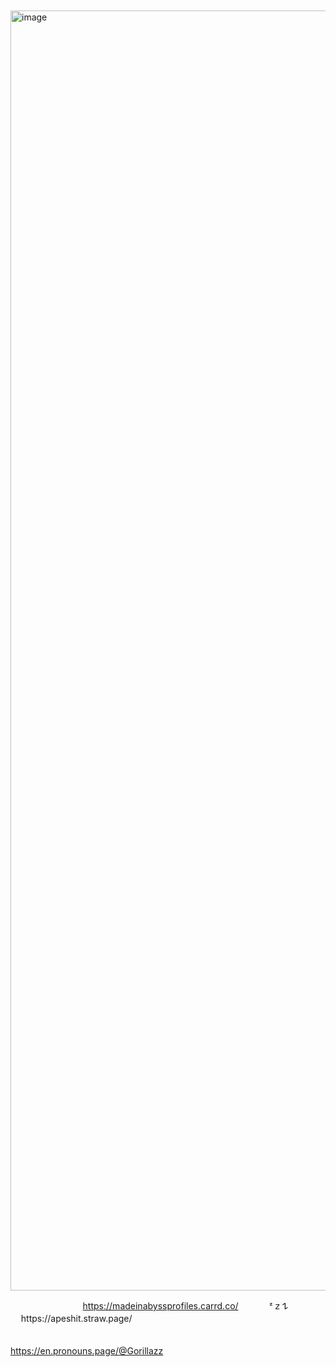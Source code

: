 
 ‎‎‎‎‎‎‎‎ㅤ ‎‎‎‎‎‎‎‎ㅤ    ‎‎‎‎‎‎‎‎ㅤ    ‎‎‎‎‎‎‎‎  ‎‎‎‎‎‎‎‎ㅤ   ‎‎‎‎‎‎‎‎ㅤ    ‎‎‎‎‎‎‎‎  ‎‎‎‎‎‎‎‎ㅤ    ‎‎‎‎‎‎‎‎   ‎‎‎‎‎‎‎‎ㅤ    ‎‎‎‎‎‎‎‎ㅤ    ‎‎‎‎‎‎‎‎  ‎‎‎‎‎‎‎‎  ‎‎‎‎‎‎‎‎ㅤ    ‎‎‎‎‎‎‎‎  ‎‎‎‎‎‎‎‎ㅤ    ‎‎‎‎‎‎‎‎  ‎‎‎‎‎‎‎‎  ‎‎‎‎‎‎‎‎     ‎‎‎‎‎‎‎‎ <img width="2048" height="2048" alt="image" src="https://github.com/user-attachments/assets/911d99a4-7a8e-4bd3-92d4-808fcf93aa65" />






‎‎‎‎‎‎‎‎ㅤ    ‎‎‎‎‎‎‎‎ㅤ  ‎‎‎‎‎‎‎‎ㅤ    ‎‎‎‎‎‎‎‎ㅤ  ‎‎‎‎‎‎‎  ‎‎‎‎‎‎‎‎ㅤ ‎‎‎‎‎ ‎‎‎‎    ‎‎‎‎‎‎‎‎  https://madeinabyssprofiles.carrd.co/  ‎‎‎‎‎‎‎‎ㅤ    ‎‎‎‎‎‎‎‎   ‎‎‎‎‎‎‎‎ㅤ   ᶻ 𝗓 𐰁   ‎‎‎‎‎‎‎‎ㅤ    ‎‎‎‎‎‎‎‎ㅤ    ‎‎‎‎‎‎‎‎ㅤhttps://apeshit.straw.page/    ‎‎‎‎‎‎‎‎ㅤ 
    ‎‎‎‎‎‎‎‎   ‎‎‎‎‎‎‎‎    ‎‎‎‎‎‎‎‎   ‎‎‎‎‎‎‎‎    ‎‎‎‎‎‎‎‎   ‎‎‎‎‎‎‎‎    ‎‎‎‎‎‎‎‎   ‎‎‎‎‎‎‎‎    ‎‎‎‎‎‎‎‎   ‎‎‎‎‎‎‎‎    ‎‎‎‎‎‎‎‎   ‎‎‎‎‎‎‎‎    ‎‎‎‎‎‎‎‎   ‎‎‎‎‎‎‎‎    ‎‎‎‎‎‎‎‎   ‎‎‎‎‎‎‎‎    ‎‎‎‎‎‎‎‎   ‎‎‎‎‎‎‎‎    ‎‎‎‎‎‎‎‎   ‎‎‎‎‎‎‎‎  
    ‎‎‎‎‎‎‎‎   ‎‎‎‎‎‎‎‎    ‎‎‎‎‎‎‎‎   ‎‎‎‎‎‎‎‎    ‎‎‎‎‎‎‎‎   ‎‎‎‎‎‎‎‎    ‎‎‎‎‎‎‎‎   ‎‎‎‎‎‎‎‎    ‎‎‎‎‎‎‎‎   ‎‎‎‎‎‎‎‎    ‎‎‎‎‎‎‎‎   ‎‎‎‎‎‎‎‎    ‎‎‎‎‎‎‎‎   ‎‎‎‎‎‎‎‎    ‎‎‎‎‎‎‎‎   ‎‎‎‎‎‎‎‎     ‎‎‎‎‎‎‎‎   ‎‎‎‎‎‎‎‎    ‎‎‎‎‎‎‎‎   ‎‎‎‎‎‎‎‎     ‎‎‎‎‎‎‎‎   ‎‎‎‎‎‎‎‎    ‎‎‎‎‎‎‎‎   ‎‎‎‎‎‎‎‎     ‎‎‎‎‎‎‎‎   ‎‎‎‎‎‎‎‎    ‎‎‎‎‎‎‎‎   ‎‎‎‎‎‎‎‎        ‎‎‎‎‎‎‎‎   ‎‎‎‎‎‎‎‎    ‎‎‎‎‎‎‎‎   ‎‎‎‎‎‎‎‎     ‎‎‎‎‎‎‎‎   ‎‎‎‎‎‎‎‎   ‎‎‎‎‎‎‎‎   ‎‎‎‎‎‎‎‎    ‎‎‎‎‎‎‎‎‎‎‎‎‎‎‎‎  
    ‎‎‎‎‎‎‎‎   ‎‎‎‎‎‎‎‎    ‎‎‎‎‎‎‎‎   ‎‎‎‎‎‎‎‎    ‎‎‎‎‎‎‎‎   ‎‎‎‎‎‎‎‎    ‎‎‎‎‎‎‎‎   ‎‎‎‎‎‎‎‎    ‎‎‎‎‎‎‎‎   ‎‎‎‎‎‎‎‎    ‎‎‎‎‎‎‎‎   ‎‎‎‎‎‎‎‎    ‎‎‎‎‎‎‎‎   ‎‎‎‎‎‎‎‎    ‎‎‎‎‎‎‎‎   ‎‎‎‎‎‎‎‎     ‎‎‎‎‎‎‎‎   ‎‎‎‎‎‎‎‎    ‎‎‎‎‎‎‎‎   ‎‎‎‎‎‎‎‎     ‎‎‎‎‎‎‎‎   ‎‎‎‎‎‎‎‎    ‎‎‎‎‎‎‎‎   ‎‎‎‎‎‎‎‎     ‎‎‎‎‎‎‎‎   ‎‎‎‎‎‎‎‎    ‎‎‎‎‎‎‎‎   ‎‎‎‎‎‎‎‎        ‎‎‎‎‎‎‎‎   ‎‎‎‎‎‎‎‎    ‎‎‎‎‎‎‎‎   ‎‎‎‎‎‎‎‎     ‎‎‎‎‎‎‎‎   ‎‎‎‎‎‎‎‎   ‎‎‎‎‎‎‎‎   ‎‎‎‎‎‎‎‎    ‎‎‎‎‎‎‎‎   ‎‎‎‎‎‎‎  ‎‎‎‎‎‎‎‎‎‎‎‎‎‎‎‎  https://en.pronouns.page/@Gorillazz
